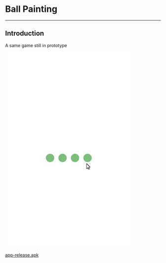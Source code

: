 # Ball Painting
-----------------------------------------------------------------------

## Introduction

A same game still in prototype

![Gif example](https://github.com/fredliao123/BallPaint/blob/master/app-release/gif/2PtDwytKfG.gif)

[app-release.apk](https://github.com/fredliao123/BallPaint/blob/master/app-release/app-release.apk)

